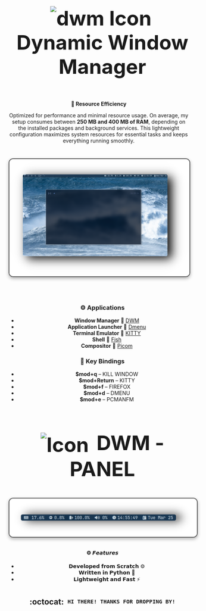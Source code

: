 <div align="center">
  <h2 style="font-size: 54px;">
    <strong>
      <a href="https://suckless.org/" style="text-decoration: none; color: inherit;">
        <img src="https://suckless.org/favicon.ico" alt="dwm Icon" style="vertical-align: middle; width: 24px; height: 24px; margin-right: 8px;">
        Dynamic Window Manager
      </a>
    </strong>
  </h2>

<div align="center">

<div style="display: flex; align-items: center; margin-bottom: 40px;">
  <div style="flex: 1; padding-right: 20px;">
    <p><strong>🚀 Resource Efficiency</strong></p>
    <p>Optimized for performance and minimal resource usage. On average, my setup consumes between <strong>250 MB and 400 MB of RAM</strong>, depending on the installed packages and background services. This lightweight configuration maximizes system resources for essential tasks and keeps everything running smoothly.</p>
<h1>


<h1>
      <img src="showcase/dwm.png" align="center" alt="Rice Setup Preview" width="550" style="display: block; margin: 32px auto; border: 2px solid #555; border-radius: 12px; box-shadow: 0 4px 10px rgba(0, 0, 0, 0.3);">
</div>
</div> 

<div align="center">

  
### ⚙️ Applications
- **Window Manager** :bento: [DWM](https://dwm.suckless.org/)
- **Application Launcher** :rocket: [Dmenu](https://tools.suckless.org/dmenu/)
- **Terminal Emulator** :leaves: [KITTY](https://github.com/kovidgoyal/kitty)
- **Shell** :shell: [Fish](https://fishshell.com/)
- **Compositor** :shaved_ice: [Picom](https://github.com/yshui/picom)

<div align="center">



### 🔑 Key Bindings

- **$mod+q** – KILL WINDOW  
- **$mod+Return** – KITTY
- **$mod+f** – FIREFOX  
- **$mod+d** – DMENU  
- **$mod+e** – PCMANFM

<div align="center">

<div align="center">
  <h2 style="font-size: 54px;">
    <strong>
      <a href="https://github.com/user7210unix/dwmpanel" style="text-decoration: none; color: inherit;">
        <img src="https://github.com/favicon.ico" alt="Icon" style="vertical-align: middle; width: 24px; height: 24px; margin-right: 8px;">
        DWM - PANEL
      </a>
    </strong>
  </h2>

<h1>
      <img src="showcase/dwmbar.png" align="center" alt="Rice Setup Preview" width="750" style="display: block; margin: 32px auto; border: 2px solid #555; border-radius: 12px; box-shadow: 0 4px 10px rgba(0, 0, 0, 0.3);">
</div>
</div> 

<div align="center">

#### ⚙️ 𝙁𝙚𝙖𝙩𝙪𝙧𝙚𝙨

  -  𝗗𝗲𝘃𝗲𝗹𝗼𝗽𝗲𝗱 𝗳𝗿𝗼𝗺 𝗦𝗰𝗿𝗮𝘁𝗰𝗵 ⚙️
  -  𝗪𝗿𝗶𝘁𝘁𝗲𝗻 𝗶𝗻 𝗣𝘆𝘁𝗵𝗼𝗻 🐍
  -  𝗟𝗶𝗴𝗵𝘁𝘄𝗲𝗶𝗴𝗵𝘁 𝗮𝗻𝗱 𝗙𝗮𝘀𝘁 ⚡

## :octocat: ‎ <sup><sub><samp>HI THERE! THANKS FOR DROPPING BY!</samp></sub></sup>
